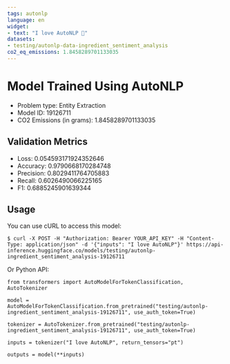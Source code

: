 ```yaml
---
tags: autonlp
language: en
widget:
- text: "I love AutoNLP 🤗"
datasets:
- testing/autonlp-data-ingredient_sentiment_analysis
co2_eq_emissions: 1.8458289701133035
---
```


# Model Trained Using AutoNLP

- Problem type: Entity Extraction
- Model ID: 19126711
- CO2 Emissions (in grams): 1.8458289701133035

## Validation Metrics

- Loss: 0.054593171924352646
- Accuracy: 0.9790668170284748
- Precision: 0.8029411764705883
- Recall: 0.6026490066225165
- F1: 0.6885245901639344

## Usage

You can use cURL to access this model:

```
$ curl -X POST -H "Authorization: Bearer YOUR_API_KEY" -H "Content-Type: application/json" -d '{"inputs": "I love AutoNLP"}' https://api-inference.huggingface.co/models/testing/autonlp-ingredient_sentiment_analysis-19126711
```

Or Python API:

```
from transformers import AutoModelForTokenClassification, AutoTokenizer

model = AutoModelForTokenClassification.from_pretrained("testing/autonlp-ingredient_sentiment_analysis-19126711", use_auth_token=True)

tokenizer = AutoTokenizer.from_pretrained("testing/autonlp-ingredient_sentiment_analysis-19126711", use_auth_token=True)

inputs = tokenizer("I love AutoNLP", return_tensors="pt")

outputs = model(**inputs)
```